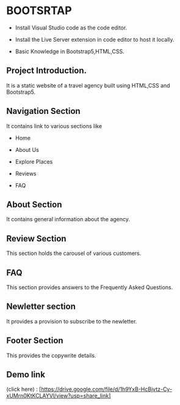 # BOOTSRTAP

* Install Visual Studio code as the code editor.

* Install the Live Server extension in code editor to host it locally.

* Basic Knowledge in Bootstrap5,HTML,CSS.

## Project Introduction.

It is a static website of a travel agency built using HTML,CSS and Bootstrap5.

## Navigation Section

It contains link to various sections like

+ Home

+ About Us

+ Explore Places

+ Reviews

+ FAQ

## About Section

It contains general information about the agency.

## Review Section

This section holds the carousel of various customers.

## FAQ

This section provides answers to the Frequently Asked Questions.

## Newletter section

It provides a provision to subscribe to the newletter.

## Footer Section

This provides the copywrite details.

## Demo link

(click here) : [https://drive.google.com/file/d/1h9YxB-HcBjvtz-Cy-xUMrn0KtKCLAYVl/view?usp=share_link]
